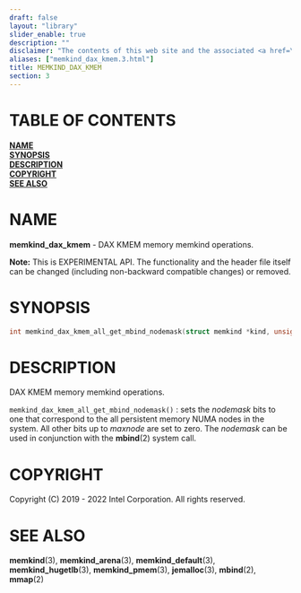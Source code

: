```yaml
---
draft: false
layout: "library"
slider_enable: true
description: ""
disclaimer: "The contents of this web site and the associated <a href=\"https://github.com/memkind\">GitHub repositories</a> are BSD-licensed open source."
aliases: ["memkind_dax_kmem.3.html"]
title: MEMKIND_DAX_KMEM
section: 3
---
```


[comment]: <> (SPDX-License-Identifier: BSD-2-Clause)
[comment]: <> (Copyright 2019-2022, Intel Corporation)

[comment]: <> (memkind_dax_kmem.3 -- man page for memkind_dax_kmem)

# TABLE OF CONTENTS #

[**NAME**](#name)\
[**SYNOPSIS**](#synopsis)\
[**DESCRIPTION**](#description)\
[**COPYRIGHT**](#copyright)\
[**SEE ALSO**](#see-also)


# NAME #

**memkind_dax_kmem** - DAX KMEM memory memkind operations.

**Note:** This is EXPERIMENTAL API. The functionality and the header file itself
can be changed (including non-backward compatible changes) or removed.

# SYNOPSIS #

```c
int memkind_dax_kmem_all_get_mbind_nodemask(struct memkind *kind, unsigned long *nodemask, unsigned long maxnode);
```

# DESCRIPTION #

DAX KMEM memory memkind operations.

`memkind_dax_kmem_all_get_mbind_nodemask()`
:   sets the *nodemask* bits to one that correspond to the all persistent memory
    NUMA nodes in the system. All other bits up to *maxnode* are set to zero.
    The *nodemask* can be used in conjunction with the **mbind**(2) system call.

# COPYRIGHT #

Copyright (C) 2019 - 2022 Intel Corporation. All rights reserved.

# SEE ALSO #

**memkind**(3), **memkind_arena**(3), **memkind_default**(3), **memkind_hugetlb**(3), **memkind_pmem**(3), **jemalloc**(3), **mbind**(2), **mmap**(2)
